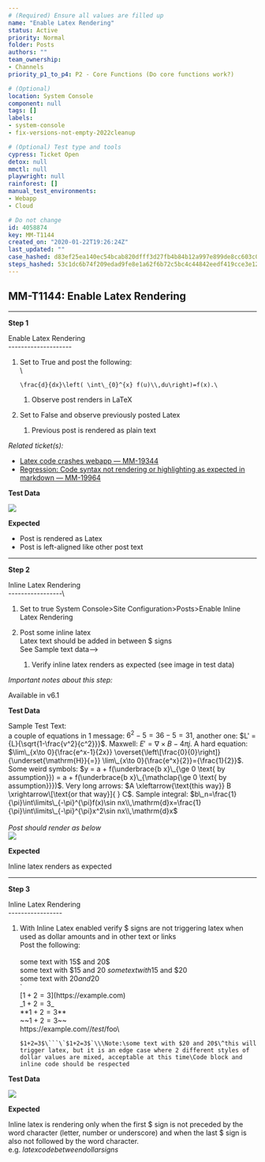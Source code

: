 ```yaml
---
# (Required) Ensure all values are filled up
name: "Enable Latex Rendering"
status: Active
priority: Normal
folder: Posts
authors: ""
team_ownership: 
- Channels
priority_p1_to_p4: P2 - Core Functions (Do core functions work?)

# (Optional)
location: System Console
component: null
tags: []
labels: 
- system-console
- fix-versions-not-empty-2022cleanup

# (Optional) Test type and tools
cypress: Ticket Open
detox: null
mmctl: null
playwright: null
rainforest: []
manual_test_environments: 
- Webapp
- Cloud

# Do not change
id: 4058874
key: MM-T1144
created_on: "2020-01-22T19:26:24Z"
last_updated: ""
case_hashed: d83ef25ea140ec54bcab820dfff3d27fb4b84b12a997e899de8cc603c07ddae776157e40a26d591ebd915bd9b370cf25
steps_hashed: 53c1dc6b74f209edad9fe8e1a62f6b72c5bc4c44842eedf419cce3e12517ebff0ca68471756305bacc2aeb2d81f37822
---
```


<!-- (Auto-generated) Based on frontmatter's "key" and "name" -->

## MM-T1144: Enable Latex Rendering

---

**Step 1**

Enable Latex Rendering\
\--------------------

1. Set to True and post the following:\
   \\

   ```
   \frac{d}{dx}\left( \int\_{0}^{x} f(u)\\,du\right)=f(x).\
   ```

   1. Observe post renders in LaTeX

2. Set to False and observe previously posted Latex

   1. Previous post is rendered as plain text

_Related ticket(s):_

- [Latex code crashes webapp — MM-19344](https://mattermost.atlassian.net/browse/MM-19344)
- [Regression: Code syntax not rendering or highlighting as expected in markdown — MM-19964](https://mattermost.atlassian.net/browse/MM-19964)

**Test Data**

![](https://smartbear-tm4j-prod-us-west-2-attachment-rich-text.s3.us-west-2.amazonaws.com/embedded-f3277290f945470c4add5d21ef3dc7ca7b74388fc7152bfb6b99ae58c66a95a8-1589802193814-Screen+Shot+2020-05-18+at+7.43.05+AM.png)

**Expected**

- Post is rendered as Latex
- Post is left-aligned like other post text

---

**Step 2**

Inline Latex Rendering\
\-----------------\\

1. Set to true System Console>Site Configuration>Posts>Enable Inline Latex Rendering

2. Post some inline latex\
   Latex text should be added in between $ signs\
   See Sample text data-->

   1. Verify inline latex renders as expected (see image in test data)

_Important notes about this step:_

Available in v6.1

**Test Data**

Sample Test Text:\
a couple of equations in 1 message: $6^2 - 5 = 36-5 = 31$, another one: $L' = {L}{\sqrt{1-\frac{v^2}{c^2}}}$. Maxwell: $E'=\nabla \times B - 4\pi j$. A hard equation: $\lim\_{x\to 0}{\frac{e^x-1}{2x}} \overset{\left\[\frac{0}{0}\right]}{\underset{\mathrm{H}}{=}} \lim\_{x\to 0}{\frac{e^x}{2}}={\frac{1}{2}}$. Some weird symbols: $y = a + f(\underbrace{b x}\_{\ge 0 \text{ by assumption}}) = a + f(\underbrace{b x}\_{\mathclap{\ge 0 \text{ by assumption}}})$. Very long arrows: $A \xleftarrow{\text{this way}} B \xrightarrow\[\text{or that way}]{ } C$. Sample integral: $b\_n=\frac{1}{\pi}\int\limits\_{-\pi}^{\pi}f(x)\sin nx\\,\mathrm{d}x=\frac{1}{\pi}\int\limits\_{-\pi}^{\pi}x^2\sin nx\\,\mathrm{d}x$\
\
_Post should render as below_\
![](https://smartbear-tm4j-prod-us-west-2-attachment-rich-text.s3.us-west-2.amazonaws.com/embedded-f3277290f945470c4add5d21ef3dc7ca7b74388fc7152bfb6b99ae58c66a95a8-1631801702447-Screen+Shot+2021-09-16+at+10.14.49+AM.png)

**Expected**

Inline latex renders as expected

---

**Step 3**

Inline Latex Rendering\
\-----------------

1. With Inline Latex enabled verify $ signs are not triggering latex when used as dollar amounts and in other text or links\
   Post the following:\
   \
   some text with 15$ and 20$\
   some text with $15 and $20\
   some text with 15$ and $20\
   some text with $20 and 20$\
   \`\
   \[$1+2=3$]\(https\://example.com)\
   \_$1+2=3$\_\
   \*\*$1+2=3$\*\*\
   \~\~$1+2=3$\~\~\
   https\://example.com/$/test/$foo\\

   ````
   $1+2=3$\```\`$1+2=3$`\\\Note:\some text with $20 and 20$\^this will trigger latex, but it is an edge case where 2 different styles of dollar values are mixed, acceptable at this time\Code block and inline code should be respected
   ````

**Test Data**

![](https://smartbear-tm4j-prod-us-west-2-attachment-rich-text.s3.us-west-2.amazonaws.com/embedded-f3277290f945470c4add5d21ef3dc7ca7b74388fc7152bfb6b99ae58c66a95a8-1631802802644-Screen+Shot+2021-09-16+at+10.32.53+AM.png)

**Expected**

Inline latex is rendering only when the first $ sign is not preceded by the word character (letter, number or underscore) and when the last $ sign is also not followed by the word character.\
e.g. $latex code between dollar signs$
